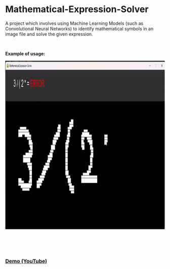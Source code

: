 # Mathematical-Expression-Solver
A project which involves using Machine Learning Models (such as Convolutional Neural Networks) to identify mathematical symbols in an image file and solve the given expression.

<br/>

**Example of usage:** <br/>

<p align = "center">
  <img width="800" height="533" src="https://github.com/Razvan48/Mathematical-Expression-Solver/blob/main/Demo/ezgif.com-video-to-gif-converter.gif">
</p>

<br/>
<br/>
<br/>

### [Demo (YouTube)](https://www.youtube.com/watch?v=c3oR5m_b5I0)



<br/>
<br/>
<br/>




